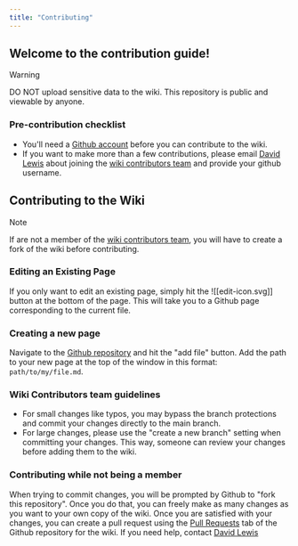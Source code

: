 ```yaml
---
title: "Contributing"
---
```


## Welcome to the contribution guide!

> [!warning]
> DO NOT upload sensitive data to the wiki. This repository is public and viewable by anyone.

### Pre-contribution checklist

- You'll need a [Github account](https://github.com/join) before you can contribute to the wiki.
- If you want to make more than a few contributions, please email [David Lewis](mailto:lewis3d7@mail.uc.edu) about joining the [wiki contributors team](https://github.com/orgs/BMI-UC/teams/wiki-contributors) and provide your github username.

## Contributing to the Wiki

> [!note]
> If are not a member of the [wiki contributors team](https://github.com/orgs/BMI-UC/teams/wiki-contributors), you will have to create a fork of the wiki before contributing.

### Editing an Existing Page

If you only want to edit an existing page, simply hit the ![[edit-icon.svg]] button at the bottom of the page. This will take you to a Github page corresponding to the current file.

### Creating a new page

Navigate to the [Github repository](https://github.com/BMI-UC/Wiki) and hit the "add file" button. Add the path to your new page at the top of the window in this format: `path/to/my/file.md`.

### Wiki Contributors team guidelines

- For small changes like typos, you may bypass the branch protections and commit your changes directly to the main branch.
- For large changes, please use the "create a new branch" setting when committing your changes. This way, someone can review your changes before adding them to the wiki.

### Contributing while not being a member

When trying to commit changes, you will be prompted by Github to "fork this repository". Once you do that, you can freely make as many changes as you want to your own copy of the wiki. Once you are satisfied with your changes, you can create a pull request using the [Pull Requests](https://github.com/BMI-UC/Wiki/pulls) tab of the Github repository for the wiki. If you need help, contact [David Lewis](mailto:lewis3d7@mail.uc.edu)


